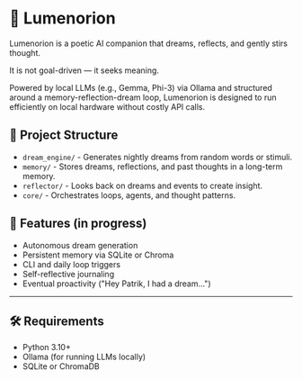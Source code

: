 # 🌌 Lumenorion

Lumenorion is a poetic AI companion that dreams, reflects, and gently stirs thought.

It is not goal-driven — it seeks meaning.

Powered by local LLMs (e.g., Gemma, Phi-3) via Ollama and structured around a memory-reflection-dream loop, Lumenorion is designed to run efficiently on local hardware without costly API calls.

## 🌱 Project Structure
- `dream_engine/` - Generates nightly dreams from random words or stimuli.
- `memory/` - Stores dreams, reflections, and past thoughts in a long-term memory.
- `reflector/` - Looks back on dreams and events to create insight.
- `core/` - Orchestrates loops, agents, and thought patterns.

## 🧠 Features (in progress)
- Autonomous dream generation
- Persistent memory via SQLite or Chroma
- CLI and daily loop triggers
- Self-reflective journaling
- Eventual proactivity ("Hey Patrik, I had a dream...")

---

## 🛠️ Requirements
- Python 3.10+
- Ollama (for running LLMs locally)
- SQLite or ChromaDB
